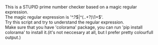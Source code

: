 This is a STUPID prime number checker based on a magic regular expression.\
The magic regular expression is '^.?$|^(..+?)\1+$'.\
Try this script and try to understand the regular expression.\
Make sure that you have 'colorama' package, you can run 'pip install colorama' to install it.(it's not neccesary at all, but I prefer pretty colourfull output.)
